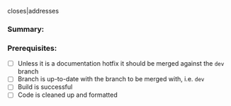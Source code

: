 closes|addresses <!--list issues closed or addressed by this PR -->

### Summary:

<!--
  describe what this PR changes
-->

### Prerequisites:

- [ ] Unless it is a documentation hotfix it should be merged against the `dev` branch
- [ ] Branch is up-to-date with the branch to be merged with, i.e. `dev`
- [ ] Build is successful
- [ ] Code is cleaned up and formatted
